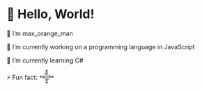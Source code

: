 # 👋 Hello, World!
🍊 I’m max_orange_man

🔭 I’m currently working on a programming language in JavaScript<br>

🌱 I’m currently learning C#<br>

⚡ Fun fact: 𒀱

